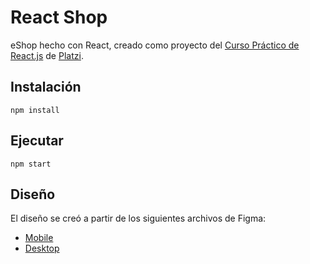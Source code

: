 # React Shop

eShop hecho con React, creado como proyecto del [Curso Práctico de React.js](https://platzi.com/cursos/react-practico/) de [Platzi](https://platzi.com/).

## Instalación

    npm install

## Ejecutar

    npm start

## Diseño

El diseño se creó a partir de los siguientes archivos de Figma:

* [Mobile](https://www.figma.com/proto/bcEVujIzJj5PNIWwF9pP2w/Platzi_YardSale?node-id=0%3A719&amp%3Bscaling=scale-down&amp%3Bpage-id=0%3A1&amp%3Bstarting-point-node-id=0%3A719)
* [Desktop](https://www.figma.com/proto/bcEVujIzJj5PNIWwF9pP2w/Platzi_YardSale?node-id=5%3A2808&amp%3Bscaling=scale-down&amp%3Bpage-id=0%3A998&amp%3Bstarting-point-node-id=5%3A2808)

<!-- El diseño se toma como base pero se ha cambiado para darle un toque personal.

El diseño orignal, tal como los Figma, se encuentra en la rama [`original-design`](https://github.com/COANelmejor/react-shop/tree/original-design) -->
